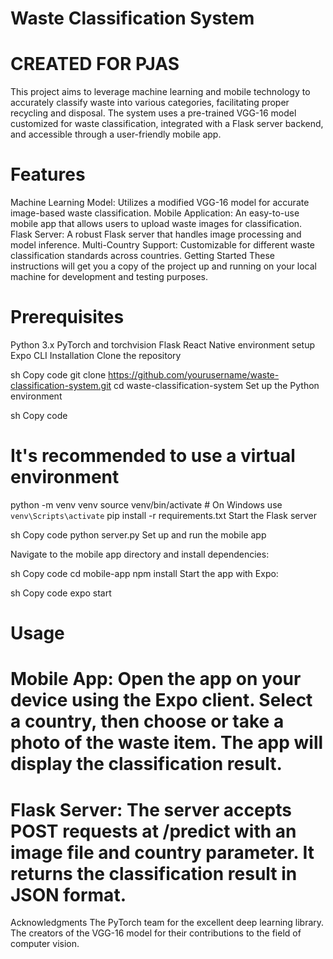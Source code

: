 # Waste Classification System
# CREATED FOR PJAS
This project aims to leverage machine learning and mobile technology to accurately classify waste into various categories, facilitating proper recycling and disposal. The system uses a pre-trained VGG-16 model customized for waste classification, integrated with a Flask server backend, and accessible through a user-friendly mobile app.

# Features
Machine Learning Model: Utilizes a modified VGG-16 model for accurate image-based waste classification.
Mobile Application: An easy-to-use mobile app that allows users to upload waste images for classification.
Flask Server: A robust Flask server that handles image processing and model inference.
Multi-Country Support: Customizable for different waste classification standards across countries.
Getting Started
These instructions will get you a copy of the project up and running on your local machine for development and testing purposes.

# Prerequisites
Python 3.x
PyTorch and torchvision
Flask
React Native environment setup
Expo CLI
Installation
Clone the repository

sh
Copy code
git clone https://github.com/yourusername/waste-classification-system.git
cd waste-classification-system
Set up the Python environment

sh
Copy code
# It's recommended to use a virtual environment
python -m venv venv
source venv/bin/activate  # On Windows use `venv\Scripts\activate`
pip install -r requirements.txt
Start the Flask server

sh
Copy code
python server.py
Set up and run the mobile app

Navigate to the mobile app directory and install dependencies:

sh
Copy code
cd mobile-app
npm install
Start the app with Expo:

sh
Copy code
expo start
# Usage
# Mobile App: Open the app on your device using the Expo client. Select a country, then choose or take a photo of the waste item. The app will display the classification result.

# Flask Server: The server accepts POST requests at /predict with an image file and country parameter. It returns the classification result in JSON format.

Acknowledgments
The PyTorch team for the excellent deep learning library.
The creators of the VGG-16 model for their contributions to the field of computer vision.

